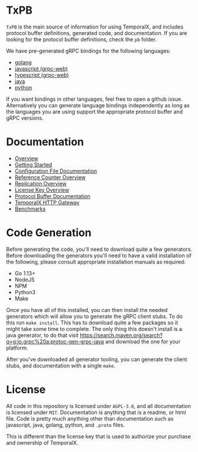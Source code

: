 # TxPB

`TxPB` is the main source of information for using TemporalX, and includes protocol buffer definitions, generated code, and documentation. If you are looking for the protocol buffer definitions, check the `pb` folder.

We have pre-generated gRPC bindings for the following languages:

* [golang](https://github.com/RTradeLtd/TxPB/tree/master/go)
* [javascript (grpc-web)](https://github.com/RTradeLtd/TxPB/tree/master/js)
* [typescript (grpc-web)](https://github.com/RTradeLtd/TxPB/tree/master/ts)
* [java](https://github.com/RTradeLtd/TxPB/tree/master/java/pb)
* [python](https://github.com/RTradeLtd/TxPB/tree/master/py)

If you want bindings in other languages, feel free to open a github issue. Alternatively you can generate language bindings independently as long as the languages you are using support the appropriate protocol buffer and gRPC versions.

# Documentation

* [Overview](./doc)
* [Getting Started](./doc/GETTING_STARTED.md)
* [Configuration File Documentation](./doc/CONFIGURATION.md)
* [Reference Counter Overview](./doc/REFERENCE_COUNTER.md)
* [Replication Overview](./doc/REPLICATION.md)
* [License Key Overview](./doc/LICENSE_OVERVIEW.md)
* [Protocol Buffer Documentation](./doc/PROTO.md)
* [TemporalX HTTP Gateway](./doc/GATEWAY.md)
* [Benchmarks](./doc/BENCHMARKS.md)

# Code Generation

Before generating the code, you'll need to download quite a few generators. Before downloading the generators you'll need to have a valid installation of the following, please consult appropriate installation manuals as required:

* Go 1.13+
* NodeJS
* NPM
* Python3
* Make

Once you have all of this installed, you can then install the needed generators which will allow you to generate the gRPC client stubs. To do this run `make install`. This has to download quite a few packages so it might take some time to complete. The only thing this doesn't install is a java generator, to do that visit https://search.maven.org/search?q=g:io.grpc%20a:protoc-gen-grpc-java and download the one for your platform.

After you've downloaded all generator tooling, you can generate the client stubs, and documentation with a single `make`.

# License

All code in this repository is licensed under `AGPL-3.0`, and all documentation is licensed under `MIT`. Documentation is anything that is a readme, or html file. Code is pretty much anything other than documentation such as javascript, java, golang, python, and `.proto` files.

This is different than the license key that is used to authorize your purchase and ownership of TemporalX.
